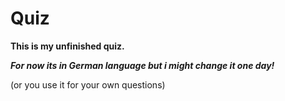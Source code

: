 # Quiz

**This is my unfinished quiz.**

*****For now its in German language but i might change it one day!*****

(or you use it for your own questions)

